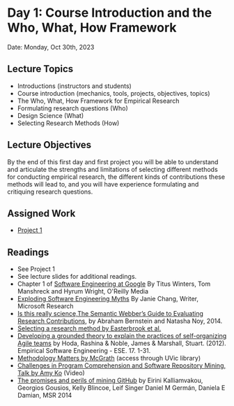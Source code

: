 # Day 1: Course Introduction and the Who, What, How Framework 

Date: Monday, Oct 30th, 2023 

## Lecture Topics

- Introductions (instructors and students)
- Course introduction (mechanics, tools, projects, objectives, topics)
- The Who, What, How Framework for Empirical Research
- Formulating research questions (Who)
- Design Science (What)
- Selecting Research Methods (How)

## Lecture Objectives
By the end of this first day and first project you will be able to understand and articulate the strengths and limitations of selecting different methods for conducting empirical research, the different kinds of contributions these methods will lead to, and you will have experience formulating and critiquing research questions.

## Assigned Work
- [Project 1](../activities/project1.md)

## Readings
- See Project 1 
- See lecture slides for additional readings. 
- Chapter 1 of [Software Engineering at Google](https://www.oreilly.com/library/view/software-engineering-at/9781492082781/) By Titus Winters, Tom Manshreck and Hyrum Wright, O'Reilly Media 
- [Exploding Software Engineering Myths](https://www.microsoft.com/en-us/research/blog/exploding-software-engineering-myths/) By Janie Chang, Writer, Microsoft Research
- [Is this really science,The Semantic Webber’s Guide to Evaluating Research Contributions](https://www.merlin.uzh.ch/publication/show/9417), by Abraham Bernstein and Natasha Noy, 2014. 
- [Selecting a research method by Easterbrook et al.](http://www.cs.utoronto.ca/~sme/papers/2007/SelectingEmpiricalMethods.pdf)
- [Developing a grounded theory to explain the practices of self-organizing Agile teams](https://link.springer.com/article/10.1007/s10664-011-9161-0) by Hoda, Rashina & Noble, James & Marshall, Stuart. (2012).  Empirical Software Engineering - ESE. 17. 1-31.
- [Methodology Matters by McGrath](https://www.sciencedirect.com/science/article/pii/B9780080515748500194) (access through UVic library)
- [Challenges in Program Comprehension and Software Repository Mining, Talk by Amy Ko](https://medium.com/bits-and-behavior/grand-challenges-in-program-comprehension-and-software-repository-mining-my-keynote-on-7bf2cfc182a5) (Video)
- [The promises and perils of mining GitHub](https://dl.acm.org/doi/10.1145/2597073.2597074) by Eirini Kalliamvakou, Georgios Gousios, Kelly Blincoe, Leif Singer Daniel M Germán, Daniela E Damian, MSR 2014


